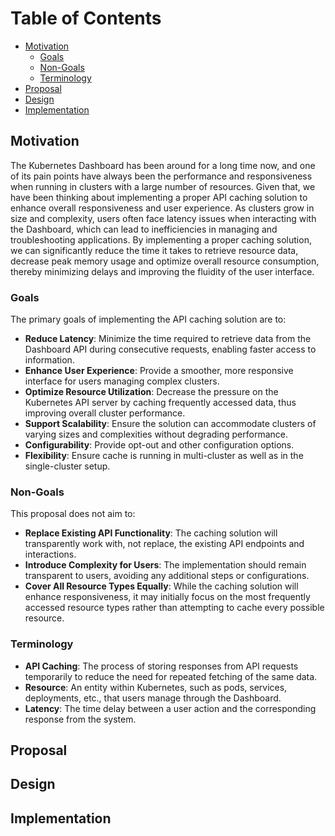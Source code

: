 # Table of Contents
- [Motivation](#motivation)
  - [Goals](#goals)
  - [Non-Goals](#non-goals)
  - [Terminology](#terminology)
- [Proposal](#proposal)
- [Design](#design)
- [Implementation](#implementation)

## Motivation
The Kubernetes Dashboard has been around for a long time now, and one of its pain points have always been the performance and responsiveness when running in clusters with a large number of resources. Given that, we have been thinking about implementing a proper API caching solution to enhance overall responsiveness and user experience. As clusters grow in size and complexity, users often face latency issues when interacting with the Dashboard, which can lead to inefficiencies in managing and troubleshooting applications. By implementing a proper caching solution, we can significantly reduce the time it takes to retrieve resource data, decrease peak memory usage and optimize overall resource consumption, thereby minimizing delays and improving the fluidity of the user interface.

### Goals
The primary goals of implementing the API caching solution are to:
- **Reduce Latency**: Minimize the time required to retrieve data from the Dashboard API during consecutive requests, enabling faster access to information.
- **Enhance User Experience**: Provide a smoother, more responsive interface for users managing complex clusters.
- **Optimize Resource Utilization**: Decrease the pressure on the Kubernetes API server by caching frequently accessed data, thus improving overall cluster performance.
- **Support Scalability**: Ensure the solution can accommodate clusters of varying sizes and complexities without degrading performance.
- **Configurability**: Provide opt-out and other configuration options.
- **Flexibility**: Ensure cache is running in multi-cluster as well as in the single-cluster setup.

### Non-Goals
This proposal does not aim to:

- **Replace Existing API Functionality**: The caching solution will transparently work with, not replace, the existing API endpoints and interactions.
- **Introduce Complexity for Users**: The implementation should remain transparent to users, avoiding any additional steps or configurations.
- **Cover All Resource Types Equally**: While the caching solution will enhance responsiveness, it may initially focus on the most frequently accessed resource types rather than attempting to cache every possible resource.

### Terminology
- **API Caching**: The process of storing responses from API requests temporarily to reduce the need for repeated fetching of the same data.
- **Resource**: An entity within Kubernetes, such as pods, services, deployments, etc., that users manage through the Dashboard.
- **Latency**: The time delay between a user action and the corresponding response from the system.

## Proposal
[//]: # (The proposed solution involves implementing a caching layer within the Kubernetes Dashboard that stores API responses for a configurable duration. This caching layer will intercept API requests and serve cached data when available, falling back to the API server only when necessary. The solution will leverage techniques such as time-based expiration and cache invalidation strategies to ensure data freshness while balancing performance.)

## Design
[//]: # (The design of the API caching solution consists of the following components:)

[//]: # ()
[//]: # (Cache Layer: A memory-based or distributed caching solution that stores API responses for quick retrieval.)

[//]: # (Request Interception: Middleware to intercept API requests and determine whether to serve cached data or make a fresh API call.)

[//]: # (Cache Configuration: Settings to define caching policies, including expiration times, resource types to cache, and invalidation triggers.)

[//]: # (Monitoring and Metrics: Tools to track cache hit/miss ratios, response times, and overall performance, enabling ongoing optimization.)

[//]: # (By implementing this design, the Kubernetes Dashboard can significantly improve its responsiveness, leading to a more efficient and enjoyable user experience.)

## Implementation
